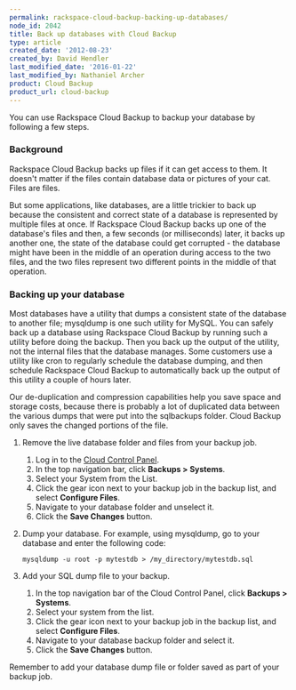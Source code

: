 ```yaml
---
permalink: rackspace-cloud-backup-backing-up-databases/
node_id: 2042
title: Back up databases with Cloud Backup
type: article
created_date: '2012-08-23'
created_by: David Hendler
last_modified_date: '2016-01-22'
last_modified_by: Nathaniel Archer
product: Cloud Backup
product_url: cloud-backup
---
```


You can use Rackspace Cloud Backup to backup your database by following
a few steps.

### Background

Rackspace Cloud Backup backs up files if it can get access to them. It
doesn't matter if the files contain database data or pictures of your
cat. Files are files.

But some applications, like databases, are a little trickier to back up
because the consistent and correct state of a database is represented by
multiple files at once. If Rackspace Cloud Backup backs up one of the
database's files and then, a few seconds (or milliseconds) later, it
backs up another one, the state of the database could get corrupted -
the database might have been in the middle of an operation during access
to the two files, and the two files represent two different points in
the middle of that operation.

### Backing up your database

Most databases have a utility that dumps a consistent state of the
database to another file; mysqldump is one such utility for MySQL. You
can safely back up a database using Rackspace Cloud Backup by running
such a utility before doing the backup. Then you back up the output of
the utility, not the internal files that the database manages. Some
customers use a utility like cron to regularly schedule the database
dumping, and then schedule Rackspace Cloud Backup to automatically back
up the output of this utility a couple of hours later.

Our de-duplication and compression capabilities help you save space and
storage costs, because there is probably a lot of duplicated data
between the various dumps that were put into the sqlbackups folder.
Cloud Backup only saves the changed portions of the file.

1.  Remove the live database folder and files from your backup job.

    1.  Log in to the [Cloud Control
        Panel](https://mycloud.rackspace.com).
    2.  In the top navigation bar, click **Backups &gt; Systems**.
    3.  Select your System from the List.
    4.  Click the gear icon next to your backup job in the backup list,
        and select **Configure Files**.
    5.  Navigate to your database folder and unselect it.
    6.  Click the **Save Changes** button.

2.  Dump your database. For example, using mysqldump, go to your
    database and enter the following code:

        mysqldump -u root -p mytestdb > /my_directory/mytestdb.sql

3.  Add your SQL dump file to your backup.

    1.  In the top navigation bar of the Cloud Control Panel, click
        **Backups &gt; Systems**.
    2.  Select your system from the list.
    3.  Click the gear icon next to your backup job in the backup list,
        and select **Configure Files**.
    4.  Navigate to your database backup folder and select it.
    5.  Click the **Save Changes** button.

Remember to add your database dump file or folder saved as part of your
backup job.
